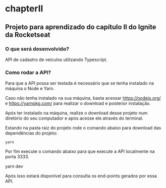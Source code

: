 # chapterII

## Projeto para aprendizado do capítulo II do Ignite da Rocketseat

### O que será desenvolvido?
API de cadastro de veículos utilizando Typescript.

### Como rodar a API?
Para que a API possa ser testada é necessário que se tenha instalado na máquina o Node e Yarn.

Caso não tenha instalado na sua máquina, basta acessar https://nodejs.org/ e https://yarnpkg.com/ para realizar o download e posterior instalação.

Após ter instalado na máquina, realize o download desse projeto num diretório do seu computador e após acesse ele através do terminal.

Estando na pasta raiz do projeto rode o comando abaixo para download das dependências do projeto:

    yarn
    
Por fim execute o comando abaixo para que execute a API localmente na porta 3333.

  yarn dev

Após isso estará disponível para consulta os end-points gerados por essa API.
